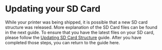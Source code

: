 # Updating your SD Card

While your printer was being shipped, it is possible that a new SD card structure was released. More explanation of the SD Card files can be found in the next guide. To ensure that you have the latest files on your SD card, please follow the [Updating SD Card Structure](../firmware-guides/updating-sd-card-structure.md) guide. After you have completed those steps, you can return to the guide here.

